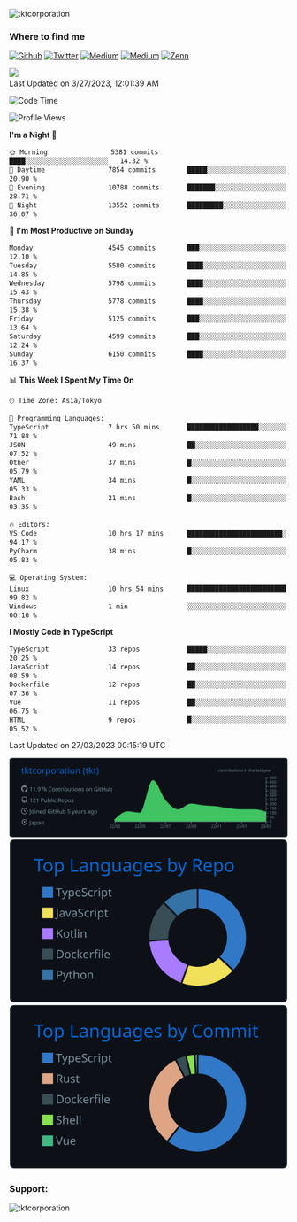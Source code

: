 <p align="left"> <img src="https://komarev.com/ghpvc/?username=tktcorporation&label=Profile%20views&color=0e75b6&style=flat" alt="tktcorporation" /> </p>

<h3>Where to find me</h3>
<p>
<a href="https://github.com/tktcorporation" target="_blank"><img alt="Github" src="https://img.shields.io/badge/GitHub-%2312100E.svg?&style=for-the-badge&logo=Github&logoColor=white" /></a>
<a href="https://twitter.com/tktcorporation" target="_blank"><img alt="Twitter" src="https://img.shields.io/badge/twitter-%231DA1F2.svg?&style=for-the-badge&logo=twitter&logoColor=white" /></a>
<a href="https://www.linkedin.com/in/tktcorporation" target="_blank"><img alt="Medium" src="https://img.shields.io/badge/linkdin-0a66c2.svg?&style=for-the-badge&logo=linkedin&logoColor=white" /></a>
<a href="https://qiita.com/tktcorporation" target="_blank"><img alt="Medium" src="https://img.shields.io/badge/qiita-55C500.svg?&style=for-the-badge&logo=qiita&logoColor=white" /></a>
<a href="https://zenn.dev/tktcorporation" target="_blank"><img alt="Zenn" src="https://img.shields.io/badge/Zenn-3EA8FF.svg?&style=for-the-badge&logo=Zenn&logoColor=white" /></a>
</p>

<!--START_SECTION:lapras-card-->
<a href="https://lapras.com/public/tktcorporation" target="_blank" rel="noopener noreferrer"><img src="https://lapras-card-generator.vercel.app/api/svg?e=3.89&b=3.48&i=3.58&b1=%23232323&b2=%236d6d6d&i1=%23212121&i2=%23818181&l=en" width="300" ></a>  
Last Updated on 3/27/2023, 12:01:39 AM
<!--END_SECTION:lapras-card-->
  
<!--START_SECTION:waka-->
![Code Time](http://img.shields.io/badge/Code%20Time-921%20hrs%2051%20mins-blue)

![Profile Views](http://img.shields.io/badge/Profile%20Views-0-blue)

**I'm a Night 🦉** 

```text
🌞 Morning                5381 commits        ████░░░░░░░░░░░░░░░░░░░░░   14.32 % 
🌆 Daytime                7854 commits        █████░░░░░░░░░░░░░░░░░░░░   20.90 % 
🌃 Evening                10788 commits       ███████░░░░░░░░░░░░░░░░░░   28.71 % 
🌙 Night                  13552 commits       █████████░░░░░░░░░░░░░░░░   36.07 % 
```
📅 **I'm Most Productive on Sunday** 

```text
Monday                   4545 commits        ███░░░░░░░░░░░░░░░░░░░░░░   12.10 % 
Tuesday                  5580 commits        ████░░░░░░░░░░░░░░░░░░░░░   14.85 % 
Wednesday                5798 commits        ████░░░░░░░░░░░░░░░░░░░░░   15.43 % 
Thursday                 5778 commits        ████░░░░░░░░░░░░░░░░░░░░░   15.38 % 
Friday                   5125 commits        ███░░░░░░░░░░░░░░░░░░░░░░   13.64 % 
Saturday                 4599 commits        ███░░░░░░░░░░░░░░░░░░░░░░   12.24 % 
Sunday                   6150 commits        ████░░░░░░░░░░░░░░░░░░░░░   16.37 % 
```


📊 **This Week I Spent My Time On** 

```text
🕑︎ Time Zone: Asia/Tokyo

💬 Programming Languages: 
TypeScript               7 hrs 50 mins       ██████████████████░░░░░░░   71.88 % 
JSON                     49 mins             ██░░░░░░░░░░░░░░░░░░░░░░░   07.52 % 
Other                    37 mins             █░░░░░░░░░░░░░░░░░░░░░░░░   05.79 % 
YAML                     34 mins             █░░░░░░░░░░░░░░░░░░░░░░░░   05.33 % 
Bash                     21 mins             █░░░░░░░░░░░░░░░░░░░░░░░░   03.35 % 

🔥 Editors: 
VS Code                  10 hrs 17 mins      ████████████████████████░   94.17 % 
PyCharm                  38 mins             █░░░░░░░░░░░░░░░░░░░░░░░░   05.83 % 

💻 Operating System: 
Linux                    10 hrs 54 mins      █████████████████████████   99.82 % 
Windows                  1 min               ░░░░░░░░░░░░░░░░░░░░░░░░░   00.18 % 
```

**I Mostly Code in TypeScript** 

```text
TypeScript               33 repos            █████░░░░░░░░░░░░░░░░░░░░   20.25 % 
JavaScript               14 repos            ██░░░░░░░░░░░░░░░░░░░░░░░   08.59 % 
Dockerfile               12 repos            ██░░░░░░░░░░░░░░░░░░░░░░░   07.36 % 
Vue                      11 repos            ██░░░░░░░░░░░░░░░░░░░░░░░   06.75 % 
HTML                     9 repos             █░░░░░░░░░░░░░░░░░░░░░░░░   05.52 % 
```




 Last Updated on 27/03/2023 00:15:19 UTC
<!--END_SECTION:waka-->

[![](https://raw.githubusercontent.com/tktcorporation/tktcorporation/master/profile-summary-card-output/github_dark/0-profile-details.svg)](https://github.com/vn7n24fzkq/github-profile-summary-cards)
[![](https://raw.githubusercontent.com/tktcorporation/tktcorporation/master/profile-summary-card-output/github_dark/1-repos-per-language.svg)](https://github.com/vn7n24fzkq/github-profile-summary-cards) [![](https://raw.githubusercontent.com/tktcorporation/tktcorporation/master/profile-summary-card-output/github_dark/2-most-commit-language.svg)](https://github.com/vn7n24fzkq/github-profile-summary-cards)

<h3 align="left">Support:</h3>
<p><a href="https://www.buymeacoffee.com/tktcorporation"> <img align="left" src="https://cdn.buymeacoffee.com/buttons/v2/default-yellow.png" height="50" width="210" alt="tktcorporation" /></a></p><br><br>
